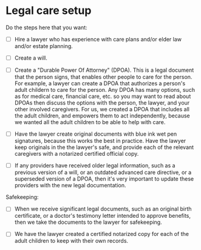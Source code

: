 # Legal care setup

Do the steps here that you want:

- [ ] Hire a lawyer who has experience with care plans and/or elder law and/or estate planning.

- [ ] Create a will.

- [ ] Create a "Durable Power Of Attorney" (DPOA). This is a legal document that the person signs, that enables other people to care for the person. For example, a lawyer can create a DPOA that authorizes a person's adult childern to care for the person. Any DPOA has many options, such as for medical care, financial care, etc. so you may want to read about DPOAs then discuss the options with the person, the lawyer, and your other involved caregivers. For us, we created a DPOA that includes all the adult children, and empowers them to act independently, because we wanted all the adult children to be able to help with care.

- [ ] Have the lawyer create original documents with blue ink wet pen signatures, because this works the best in practice. Have the lawyer keep originals in the the lawyer's safe, and provide each of the relevant caregivers with a notarized certified official copy.

- [ ] If any providers have received older legal information, such as a previous version of a will, or an outdated advanced care directive, or a superseded version of a DPOA, then it's very important to update these providers with the new legal documentation.

Safekeeping:

- [ ] When we receive significant legal documents, such as an original birth certificate, or a doctor's testimony letter intended to approve benefits, then we take the documents to the lawyer for safekeeping. 

- [ ] We have the lawyer created a certified notarized copy for each of the adult children to keep with their own records.